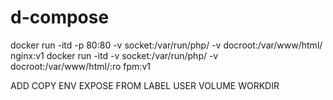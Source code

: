 # d-compose
docker run -itd -p 80:80 -v socket:/var/run/php/ -v docroot:/var/www/html/  nginx:v1
docker run -itd -v socket:/var/run/php/ -v docroot:/var/www/html/:ro fpm:v1

ADD
COPY
ENV
EXPOSE
FROM
LABEL
USER
VOLUME
WORKDIR




